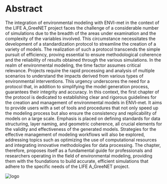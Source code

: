 # Abstract
The integration of environmental modeling with ENVI-met in the context of the LIFE A_GreeNET project faces the challenge of a considerable number of simulations due to the breadth of the areas under examination and the complexity of the variables involved. This circumstance necessitates the development of a standardization protocol to streamline the creation of a variety of models. The realization of such a protocol transcends the simple pursuit of efficiency, proving essential to ensure methodological coherence and the reliability of results obtained through the various simulations.  In the realm of environmental modeling, the time factor assumes critical relevance. Projects require the rapid processing and analysis of multiple scenarios to understand the impacts derived from various types of environmental interventions. This urgency underscores the need for a protocol that, in addition to simplifying the model generation process, guarantees their integrity and accuracy.  In this context, the first chapter of the protocol is dedicated to establishing clear and rigorous guidelines for the creation and management of environmental models in ENVI-met. It aims to provide users with a set of tools and procedures that not only speed up the modeling process but also ensure the consistency and replicability of models on a large scale. Emphasis is placed on defining standards for data structuring, layer naming, and geometric coherence, all crucial elements for the validity and effectiveness of the generated models.  Strategies for the effective management of modeling workflows will also be explored, addressing topics such as optimizing the use of computational resources and integrating innovative methodologies for data processing. The chapter, therefore, proposes itself as a fundamental guide for professionals and researchers operating in the field of environmental modeling, providing them with the foundations to build accurate, efficient simulations that adhere to the specific needs of the LIFE A_GreeNET project.

![logo](attachment/nome-immagine.png)
